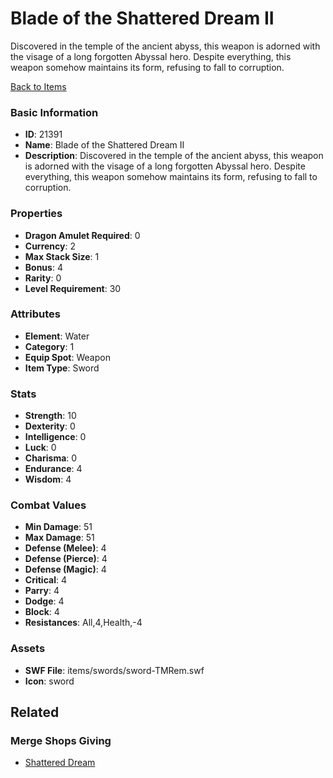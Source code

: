 # Blade of the Shattered Dream II

Discovered in the temple of the ancient abyss, this weapon is adorned with the visage of a long forgotten Abyssal hero. Despite everything, this weapon somehow maintains its form, refusing to fall to corruption. 

[Back to Items](../items.md)

### Basic Information

- **ID**: 21391
- **Name**: Blade of the Shattered Dream II
- **Description**: Discovered in the temple of the ancient abyss, this weapon is adorned with the visage of a long forgotten Abyssal hero. Despite everything, this weapon somehow maintains its form, refusing to fall to corruption. 

### Properties

- **Dragon Amulet Required**: 0
- **Currency**: 2
- **Max Stack Size**: 1
- **Bonus**: 4
- **Rarity**: 0
- **Level Requirement**: 30

### Attributes

- **Element**: Water
- **Category**: 1
- **Equip Spot**: Weapon
- **Item Type**: Sword

### Stats

- **Strength**: 10
- **Dexterity**: 0
- **Intelligence**: 0
- **Luck**: 0
- **Charisma**: 0
- **Endurance**: 4
- **Wisdom**: 4

### Combat Values

- **Min Damage**: 51
- **Max Damage**: 51
- **Defense (Melee)**: 4
- **Defense (Pierce)**: 4
- **Defense (Magic)**: 4
- **Critical**: 4
- **Parry**: 4
- **Dodge**: 4
- **Block**: 4
- **Resistances**: All,4,Health,-4

### Assets

- **SWF File**: items/swords/sword-TMRem.swf
- **Icon**: sword

## Related

### Merge Shops Giving

- [Shattered Dream](../merge-shops/388-shattered-dream.md)

